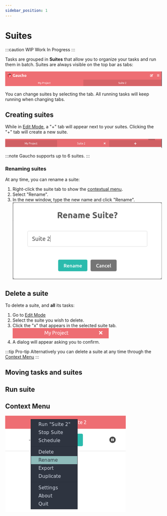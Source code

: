 ```yaml
---
sidebar_position: 1
---
```


# Suites

:::caution WIP
Work In Progress
:::


Tasks are grouped in **Suites** that allow you to organize your tasks and run them in batch.
Suites are always visible on the top bar as tabs:

![Suites Tabs](/img/docs/suites_tabs.png)

You can change suites by selecting the tab. All running tasks will keep running when changing tabs.

## Creating suites
While in [Edit Mode](/docs/getting-started/creating-tasks#edit-mode), a "+" tab will appear next to your suites. Clicking the "+" tab will create a new suite.

![Add Suite Button](/img/docs/suite_add.png)


:::note
Gaucho supports up to 6 suites.
:::

### Renaming suites
At any time, you can rename a suite:
1. Right-click the suite tab to show the [contextual menu](#context-menu).
2. Select "Rename".
3. In the new window, type the new name and click "Rename".   
![Rename Suite Modal](/img/docs/rename_suite.png)

## Delete a suite
To delete a suite, and **all** its tasks:
1. Go to [Edit Mode](/docs/getting-started/creating-tasks#edit-mode)
2. Select the suite you wish to delete.
3. Click the "x" that appears in the selected suite tab.   
![Delete Suite](/img/docs/delete_suite.png)
4. A dialog will appear asking you to confirm.

:::tip Pro-tip
Alternatively you can delete a suite at any time through the [Context Menu](#context-menu)
:::

## Moving tasks and suites

## Run suite

## Context Menu

![Suite Context Menu](/img/docs/suite_context_menu.png)
